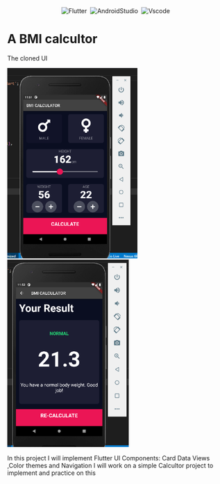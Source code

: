 
<div id="header" align="center">
<img src="https://cdn-images-1.medium.com/max/1200/1*5-aoK8IBmXve5whBQM90GA.png" title="Flutter" alt="Flutter" width="60" height="60"/>&nbsp;
 <img src="https://upload.wikimedia.org/wikipedia/commons/thumb/9/95/Android_Studio_Icon_3.6.svg/1900px-Android_Studio_Icon_3.6.svg.png" title=" AndroidStudio" alt="AndroidStudio" width="60" height="60"/>&nbsp;
<img src="https://upload.wikimedia.org/wikipedia/commons/thumb/9/9a/Visual_Studio_Code_1.35_icon.svg/2048px-Visual_Studio_Code_1.35_icon.svg.png" title="VScode" alt="Vscode" width="60" height="60"/>&nbsp;

  </div>
  
# A BMI calcultor 
The cloned UI
<div>
<p float="centre">

<img src="https://github.com/WahomeKezia/Assets/blob/main/BMICalcPageOne.png" width="300" />
<img src="https://github.com/WahomeKezia/Assets/blob/main/BMIpageTwo.png" width="280" />
 
</div>
In this project I will implement Flutter UI Components: Card Data Views ,Color themes and Navigation 
I will work on a simple Calcultor project to implement and practice on this 
